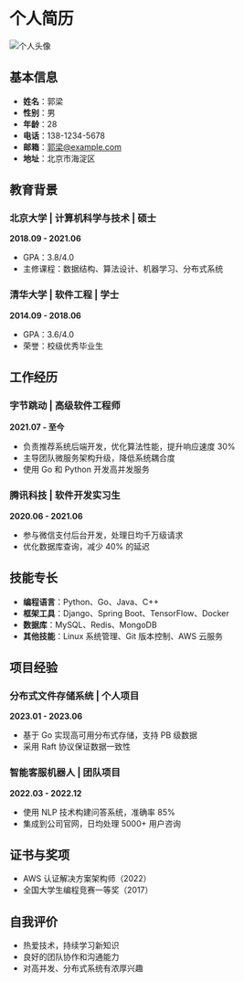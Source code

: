 # 个人简历

![个人头像](头像链接.jpg) <!-- 可选：添加头像 -->

## 基本信息
- **姓名**：郭梁  
- **性别**：男  
- **年龄**：28  
- **电话**：138-1234-5678  
- **邮箱**：郭梁@example.com  
- **地址**：北京市海淀区  

## 教育背景
### 北京大学 | 计算机科学与技术 | 硕士  
**2018.09 - 2021.06**  
- GPA：3.8/4.0  
- 主修课程：数据结构、算法设计、机器学习、分布式系统  

### 清华大学 | 软件工程 | 学士  
**2014.09 - 2018.06**  
- GPA：3.6/4.0  
- 荣誉：校级优秀毕业生  

## 工作经历
### 字节跳动 | 高级软件工程师  
**2021.07 - 至今**  
- 负责推荐系统后端开发，优化算法性能，提升响应速度 30%  
- 主导团队微服务架构升级，降低系统耦合度  
- 使用 Go 和 Python 开发高并发服务  

### 腾讯科技 | 软件开发实习生  
**2020.06 - 2021.06**  
- 参与微信支付后台开发，处理日均千万级请求  
- 优化数据库查询，减少 40% 的延迟  

## 技能专长
- **编程语言**：Python、Go、Java、C++  
- **框架工具**：Django、Spring Boot、TensorFlow、Docker  
- **数据库**：MySQL、Redis、MongoDB  
- **其他技能**：Linux 系统管理、Git 版本控制、AWS 云服务  

## 项目经验
### 分布式文件存储系统 | 个人项目  
**2023.01 - 2023.06**  
- 基于 Go 实现高可用分布式存储，支持 PB 级数据  
- 采用 Raft 协议保证数据一致性  

### 智能客服机器人 | 团队项目  
**2022.03 - 2022.12**  
- 使用 NLP 技术构建问答系统，准确率 85%  
- 集成到公司官网，日均处理 5000+ 用户咨询  

## 证书与奖项
- AWS 认证解决方案架构师（2022）  
- 全国大学生编程竞赛一等奖（2017）  

## 自我评价
- 热爱技术，持续学习新知识  
- 良好的团队协作和沟通能力  
- 对高并发、分布式系统有浓厚兴趣  
